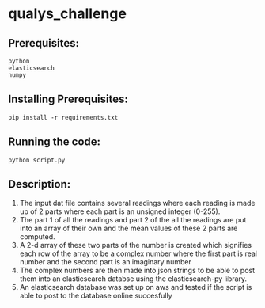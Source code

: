 # qualys_challenge

## Prerequisites:

```
python
elasticsearch
numpy
```

## Installing Prerequisites:

```
pip install -r requirements.txt
```

## Running the code:

```
python script.py
```

## Description:

1. The input dat file contains several readings where each reading is made up of 2 parts where each part is an unsigned integer (0-255).
2. The part 1 of all the readings and part 2 of the all the readings are put into an array of their own and the mean values of these 2 parts are computed.
3. A 2-d array of these two parts of the number is created which signifies each row of the array to be a complex number where the first part is real number and the second part is an imaginary number
4. The complex numbers are then made into json strings to be able to post them into an elasticsearch databse using the elasticsearch-py library.
5. An elasticsearch database was set up on aws and tested if the script is able to post to the database online succesfully